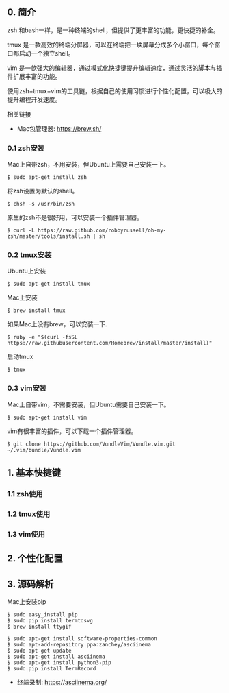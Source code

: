 ## 0. 简介

zsh 和bash一样，是一种终端的shell，但提供了更丰富的功能，更快捷的补全。

tmux 是一款高效的终端分屏器，可以在终端把一块屏幕分成多个小窗口，每个窗口都启动一个独立shell。

vim 是一款强大的编辑器，通过模式化快捷键提升编辑速度，通过灵活的脚本与插件扩展丰富的功能。

使用zsh+tmux+vim的工具链，根据自己的使用习惯进行个性化配置，可以极大的提升编程开发速度。

相关链接

- Mac包管理器: <https://brew.sh/>

### 0.1 zsh安装
Mac上自带zsh，不用安装，但Ubuntu上需要自己安装一下。
```
$ sudo apt-get install zsh
```
将zsh设置为默认的shell。
```
$ chsh -s /usr/bin/zsh
```
原生的zsh不是很好用，可以安装一个插件管理器。
```
$ curl -L https://raw.github.com/robbyrussell/oh-my-zsh/master/tools/install.sh | sh
```
### 0.2 tmux安装
Ubuntu上安装
```
$ sudo apt-get install tmux
```
Mac上安装
```
$ brew install tmux
```
如果Mac上没有brew，可以安装一下.
```
$ ruby -e "$(curl -fsSL https://raw.githubusercontent.com/Homebrew/install/master/install)"
```
启动tmux
```
$ tmux
```
### 0.3 vim安装
Mac上自带vim，不需要安装，但Ubuntu需要自己安装一下。
```
$ sudo apt-get install vim
```
vim有很丰富的插件，可以下载一个插件管理器。
```
$ git clone https://github.com/VundleVim/Vundle.vim.git ~/.vim/bundle/Vundle.vim
```
## 1. 基本快捷键
### 1.1 zsh使用
### 1.2 tmux使用
### 1.3 vim使用
## 2. 个性化配置
## 3. 源码解析
Mac上安装pip
```
$ sudo easy_install pip
$ sudo pip install termtosvg
$ brew install ttygif

$ sudo apt-get install software-properties-common
$ sudo apt-add-repository ppa:zanchey/asciinema
$ sudo apt-get update
$ sudo apt-get install asciinema
$ sudo apt-get install python3-pip
$ sudo pip install TermRecord

```
- 终端录制: <https://asciinema.org/>
